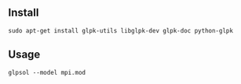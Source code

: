 ## Install
```
sudo apt-get install glpk-utils libglpk-dev glpk-doc python-glpk
```

## Usage
```
glpsol --model mpi.mod
```


